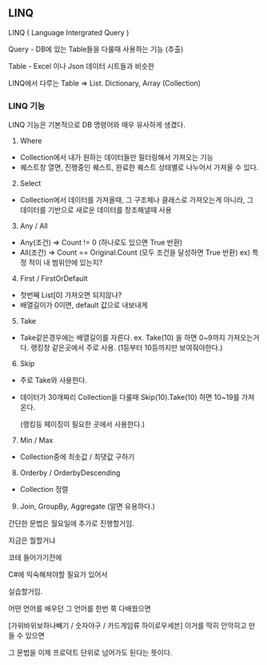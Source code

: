 ﻿## LINQ

LINQ ( Language Intergrated Query )

Query - DB에 있는 Table들을 다룰때 사용하는 기능 (추출)

Table - Excel 이나 Json 데이터 시트들과 비슷한

LINQ에서 다루는 Table => List. Dictionary, Array (Collection)


### LINQ 기능

LINQ 기능은 기본적으로 DB 명령어와 매우 유사하게 생겼다.

1. Where
 - Collection에서 내가 원하는 데이터들만 필터링해서 가져오는 기능
 - 퀘스트창 열면, 진행중인 퀘스트, 완료한 퀘스트 상태별로 나누어서 가져올 수 있다.
	
2. Select
 - Collection에서 데이터를 가져올때, 그 구조체나 클래스로 가져오는게 아니라,
   그 데이터를 기반으로 새로운 데이터를 창조해낼때 사용

3. Any / All
 - Any(조건) => Count != 0 (하나로도 있으면 True 반환)
 - All(조건) => Count == Original.Count (모두 조건을 달성하면 True 반환)
 ex) 특정 적이 내 범위안에 있는지?	
	 
4. First / FirstOrDefault
 - 첫번째
   List[0] 가져오면 되지않나?
 - 배열길이가 0이면, default 값으로 내보내게
	
5. Take
 - Take같은경우에는 배열길이를 자른다.
 ex. Take(10) 을 하면 0~9까지 가져오는거다.
	 랭킹창 같은곳에서 주로 사용.
	 (1등부터 10등까지만 보여줘야한다.)
	
6. Skip
 - 주로 Take와 사용한다.
 - 데이터가 30개짜리 Collection을 다룰때
   Skip(10).Take(10) 하면
   10~19를 가져온다.
	
   (랭킹등 페이징이 필요한 곳에서 사용한다.)
	
7. Min / Max
 - Collection중에 최솟값 / 최댓값 구하기
	
8. Orderby / OrderbyDescending
 - Collection 정렬
	
9. Join, GroupBy, Aggregate (알면 유용하다.)


간단한 문법은 월요일에 추가로 진행할거임.

지금은 뭘할거냐

코테 들어가기전에 

C#에 익숙해져야할 필요가 있어서

실습할거임.

어떤 언어를 배우던
그 언어를 한번 쭉 다배웠으면

[가위바위보하나빼기 / 숫자야구 / 카드게임류 하이로우세븐]
이거를 딱히 안막히고 만들 수 있으면

그 문법을 이제 프로덕트 단위로 넘어가도 된다는 뜻이다.
